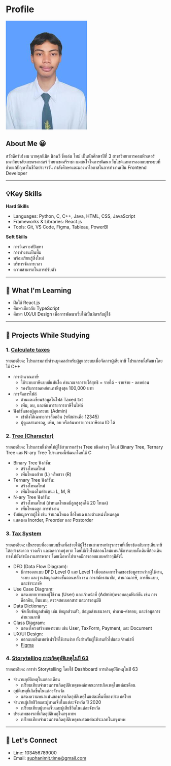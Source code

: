 # Profile
![img_me](img/ThisMe.jpg)


## About Me 😀
สวัสดีครับ!
ผม นายศุภนิมิต นิลฉวี ชื่อเล่น ไทม์ เป็นนักศึกษาปีที่ 3 สาขาวิทยาการคอมพิวเตอร์ มหาวิทยาลัยเกษตรศาสตร์ วิทยาเขตศรีราชา
ผมสนใจในการพัฒนาเว็บไซต์และการออกแบบระบบที่ช่วยแก้ปัญหาในชีวิตประจำวัน กำลังศึกษาและมองหาโอกาสในการทำงานเป็น Frontend Developer

_________________________________________________________________
## 💡Key Skills
**Hard Skills**
- Languages: Python, C, C++, Java, HTML, CSS, JavaScript
- Frameworks & Libraries: React.js
- Tools: Git, VS Code, Figma, Tableau, PowerBI
  
**Soft Skills**
- การวิเคราะห์ปัญหา
- การทำงานเป็นทีม
- พร้อมเรียนรู้สิ่งใหม่
- บริหารจัดการเวลา
- ความสามารถในการปรับตัว

_________________________________________________________________
## 🌱 What I'm Learning
- ฝึกใช้ React.js 
- ศึกษาเกียวกับ TypeScript
- ศึกษา UX/UI Design เพื่อการพัฒนาเว็บให้เป็นมิตรกับผู้ใช้

_________________________________________________________________
## 📂 Projects While Studying
### 1. [Calculate taxes](https://onlinegdb.com/6bRlgFcal)
รายละเอียด: โปรแกรมภาษีส่วนบุคคลสำหรับผู้ดูแลระบบเพื่อจัดการผู้เสียภาษี โปรแกรมนี้พัฒนาโดยใช้ C++
- การคำนวณภาษี
  - ใช้ระบบภาษีแบบขั้นบันได คำนวณจากรายได้สุทธิ = รายได้ - รายจ่าย - ลดหย่อน
  - รองรับการลดหย่อนภาษีสูงสุด 100,000 บาท
- การจัดการไฟล์
  - อ่านและเขียนข้อมูลในไฟล์ Taxed.txt
  - เพิ่ม, ลบ, และค้นหารายการภาษีในไฟล์
- ฟังก์ชันของผู้ดูแลระบบ (Admin)
  - เข้าถึงได้เฉพาะการล็อกอิน (รหัสผ่านคือ 12345)
  - ผู้ดูแลสามารถดู, เพิ่ม, ลบ หรือค้นหารายการภาษีตาม ID ได้

### 2. [Tree (Character)](https://onlinegdb.com/6bfahBgCa)
รายละเอียด: โปรแกรมนี้ช่วยให้ผู้ใช้สามารถสร้าง Tree ชนิดต่างๆ ได้แก่ Binary Tree, Ternary Tree และ N-ary Tree โปรแกรมนี้พัฒนาโดยใช้ C
- Binary Tree
  ฟังก์ชัน:
  - สร้างโหนดใหม่
  - เพิ่มโหนดซ้าย (L) หรือขวา (R)
- Ternary Tree
  ฟังก์ชัน:
  - สร้างโหนดใหม่
  - เพิ่มโหนดในตำแหน่ง L, M, R
- N-ary Tree
  ฟังก์ชัน:
  - สร้างโหนดใหม่ (กำหนดโหนดมีลูกสูงสุดได้ 20 โหนด)
  - เพิ่มโหนดลูก
การทำงาน
- รับข้อมูลจากผู้ใช้ เช่น จำนวนโหนด ชื่อโหนด และตำแหน่งโหนดลูก
- แสดงผล Inorder, Preorder และ Postorder

### 3. [Tax System](https://drive.google.com/file/d/1VYVDTkMCrS4Lsqxy6spAqlrpqFgRIMxk/view?usp=sharing)
รายละเอียด: เป็นระบบที่ออกแบบขึ้นเพื่อช่วยให้ผู้ใช้งานสามารถทำธุรกรรมที่เกี่ยวข้องกับการเสียภาษีได้อย่างสะดวก รวดเร็ว และลดความยุ่งยาก โดยใช้เว็บไซต์ออนไลน์แทนวิธีการแบบดั้งเดิมที่ต้องเดินทางไปยังสำนักงานสรรพากร โดยเนื้อหาโปรเจคมีการออกแบบคร่าวๆมีดังนี้
- DFD (Data Flow Diagram):
  - มีการออกแบบ DFD Level 0 และ Level 1 เพื่อแสดงการไหลของข้อมูลระหว่างผู้ใช้งาน, ระบบ และฐานข้อมูลแสดงขั้นตอนหลัก เช่น การสมัครสมาชิก, คำนวณภาษี, การยื่นแบบ, และชำระภาษี
- Use Case Diagram:
  - แสดงบทบาทของผู้ใช้งาน (User) และเจ้าหน้าที่ (Admin)ครอบคลุมฟังก์ชัน เช่น การล็อกอิน, ยื่นแบบ, ตรวจสอบเอกสาร และการอนุมัติ
- Data Dictionary:
  - จัดเก็บข้อมูลสำคัญ เช่น ข้อมูลส่วนตัว, ข้อมูลด้านธนาคาร, คำถาม-คำตอบ, และข้อมูลการคำนวณภาษี
- Class Diagram:
  - แสดงโครงสร้างของระบบ เช่น User, TaxForm, Payment, และ Document
- UX/UI Design:
  - ออกแบบอินเทอร์เฟซให้ใช้งานง่าย ทั้งสำหรับผู้ใช้งานทั่วไปและเจ้าหน้าที่
  - [Figma](https://shorturl.asia/OUbDi)

### 4. [Storytelling การเกิดอุบัติเหตุในปี 63](https://public.tableau.com/app/profile/panupong.thongchoed/viz/Story_17289919097110/Story?fbclid=IwZXh0bgNhZW0CMTEAAR2QP72-R6LuQWD2dAqS1K8M3_MwJv9VWs5b1oUUWS4Q2oGv-BuuEHHSCsc_aem_u_v9JEU51fEjhxFeWCkwng)
รายละเอียด: การทำ Storytelling โดยใช้ Dashboard การเกิดอุบัติเหตุในปี 63
- จำนวนอุบัติเหตุในแต่ละเดือน
  - เปรียบเทียบจำนวนการเกิดอุบัติเหตุของลักษณะการเกิดเหตุในแต่ละเดือน
- อุบัติเหตุที่เกิดขึ้นในแต่ละจังหวัด
  - แสดงความหนาแน่นของการเกิดอุบัติเหตุในแต่ละพื้นที่ของประเทศไทย
- จำนวนผู้เสียชีวิตและผู้บาดเจ็บในแต่ละจังหวัด ปี 2020
  - เปรียบเทียบผู้บาดเจ็บและผู้เสียชีวิตในแต่ละจังหวัด
- ประเภทของรถที่เกิดอุบัติเหตุในกรุงเทพ
  - เปรียบเทียบจำนวนการเกิดอุบัติเหตุของรถแต่ละประเภทในกรุงเทพ

_________________________________________________________________
## 🤝 Let's Connect
- Line: 103456789000
- Email: suphanimit.time@gmail.com
